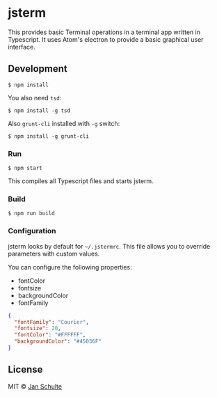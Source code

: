 # jsterm

This provides basic Terminal operations in a terminal app written in Typescript. It uses Atom's electron to provide a basic graphical user interface.


## Development

```
$ npm install
```

You also need `tsd`:

```
$ npm install -g tsd
```

Also `grunt-cli` installed with `-g` switch:

```
$ npm install -g grunt-cli
```

### Run

```
$ npm start
```

This compiles all Typescript files and starts jsterm.

### Build

```
$ npm run build
```

### Configuration

jsterm looks by default for `~/.jstermrc`. This file allows you to override parameters with custom values.

You can configure the following properties:
- fontColor
- fontsize
- backgroundColor
- fontFamily

```json
{
  "fontFamily": "Courier",
  "fontsize": 20,
  "fontColor": "#FFFFFF",
  "backgroundColor": "#45036F"
}
```

## License

MIT © [Jan Schulte](https://github.com/schultyy/jsterm)
